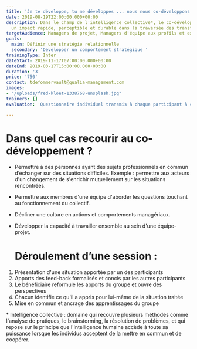 ```yaml
---
title: 'Je te développe, tu me développes ... nous nous co-développons ! '
date: 2019-08-19T22:00:00.000+00:00
description: Dans le champ de l'intelligence collective*, le co-développement permet
  un impact rapide, perceptible et durable dans la traversée des transformations.
targetAudience: Managers de projet, Managers d'équipe aux profils et expériences diversifiés
goals:
  main: Définir une stratégie relationnelle
  secondary: 'Développer un comportement stratégique '
trainingType: Inter
dateStart: 2019-11-17T07:00:00.000+00:00
dateEnd: 2019-03-17T15:00:00.000+00:00
duration: '3'
price: '750'
contact: tdefommervault@qualia-management.com
images:
- "/uploads/fred-kloet-1338768-unsplash.jpg"
trainers: []
evaluation: 'Questionnaire individuel transmis à chaque participant à chaud et à froid. '

---
```

# **Dans quel cas recourir au co-développement ?** 

* Permettre à des personnes ayant des sujets professionnels en commun d’échanger sur des situations difficiles. Exemple : permettre aux acteurs d'un changement de s'enrichir mutuellement sur les situations rencontrées.
* Permettre aux membres d'une équipe d'aborder les questions touchant au fonctionnement du collectif.
* Décliner une culture en actions et comportements managériaux.
* Développer la capacité à travailler ensemble au sein d'une équipe-projet.   

  # **Déroulement d’une session :**

1. Présentation d'une situation apportée par un des participants
2. Apports des feed-back formalisés et concis par les autres participants
3. Le bénéficiaire reformule les apports du groupe et ouvre des perspectives
4. Chacun identifie ce qu'il a appris pour lui-même de la situation traitée
5. Mise en commun et ancrage des apprentissages du groupe

\* Intelligence collective : domaine qui recouvre plusieurs méthodes comme l'analyse de pratiques, le brainstorming, la résolution de problèmes, et qui repose sur le principe que l'intelligence humaine accède à toute sa puissance lorsque les individus acceptent de la mettre en commun et de coopérer.